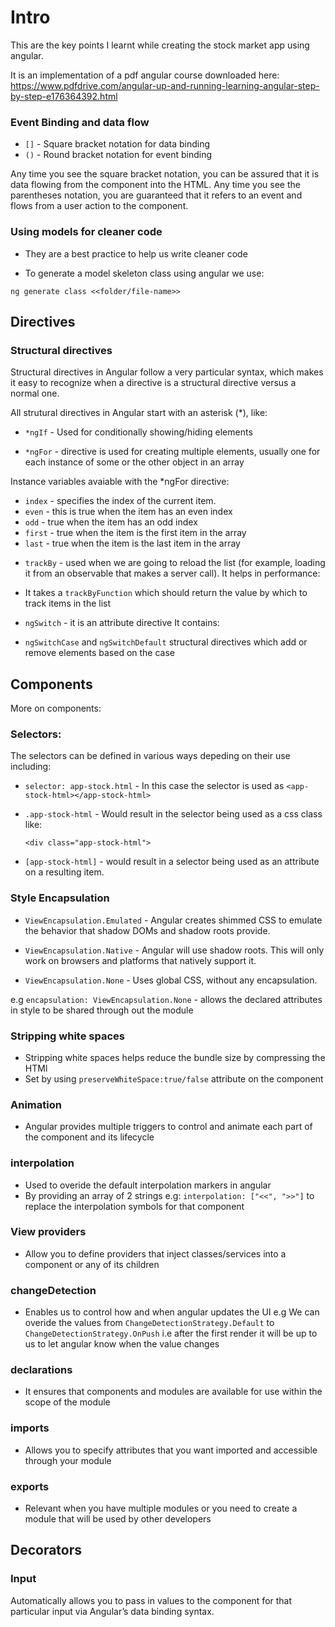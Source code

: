 # Intro

This are the key points I learnt while creating the stock market app using angular.

It is an implementation of a pdf angular course downloaded here: https://www.pdfdrive.com/angular-up-and-running-learning-angular-step-by-step-e176364392.html

### Event Binding and data flow

- `[]` - Square bracket notation for data binding
- `()` - Round bracket notation for event binding

Any time you see the square bracket notation, you can be
assured that it is data flowing from the component into the HTML. Any time you see
the parentheses notation, you are guaranteed that it refers to an event and flows from
a user action to the component.

### Using models for cleaner code

- They are a best practice to help us write cleaner code

- To generate a model skeleton class using angular we use:

`ng generate class <<folder/file-name>>`

## Directives

### Structural directives

Structural directives in Angular follow a very particular syntax, which makes it easy
to recognize when a directive is a structural directive versus a normal one.

All strutural
directives in Angular start with an asterisk (\*), like:

- `*ngIf` - Used for conditionally showing/hiding elements

- `*ngFor` - directive is used for creating multiple elements, usually one for each instance of
  some or the other object in an array

Instance variables avaiable with the \*ngFor directive:

- `index` - specifies the index of the current item.
- `even` - this is true when the item has an even index
- `odd` - true when the item has an odd index
- `first` - true when the item is the first item in the array
- `last` - true when the item is the last item in the array

* `trackBy` - used when we are going to reload the list (for example, loading it from an
  observable that makes a server call). It helps in
  performance:

- It takes a `trackByFunction` which should return the value by which to track items in the list

* `ngSwitch` - it is an attribute directive
  It contains:

- `ngSwitchCase` and `ngSwitchDefault` structural directives which add or remove elements based on the case

## Components

More on components:

### Selectors:

The selectors can be defined in various ways depeding on their use including:

- `selector: app-stock.html` - In this case the selector is used as `<app-stock-html></app-stock-html>`

- `.app-stock-html` - Would result in the selector being used as a css class like:

  `<div class="app-stock-html">`

- `[app-stock-html]` - would result in a selector being used as an attribute on a resulting item.

### Style Encapsulation

- `ViewEncapsulation.Emulated` - Angular creates shimmed CSS to emulate the behavior that shadow DOMs and shadow roots provide.
- `ViewEncapsulation.Native` - Angular will use shadow roots. This will only work on browsers and platforms that natively support it.

- `ViewEncapsulation.None` - Uses global CSS, without any encapsulation.

e.g `encapsulation: ViewEncapsulation.None` - allows the declared attributes in style to be shared through out the module

### Stripping white spaces

- Stripping white spaces helps reduce the bundle size by compressing the HTMl
- Set by using `preserveWhiteSpace:true/false` attribute on the component

### Animation

- Angular provides multiple triggers to control and animate each part of the component and its lifecycle

### interpolation

- Used to overide the default interpolation markers in angular
- By providing an array of 2 strings e.g:
  `interpolation: ["<<", ">>"]` to replace the interpolation symbols for that component

### View providers

- Allow you to define providers that inject classes/services into a
  component or any of its children

### changeDetection

- Enables us to control how and when angular updates the UI
  e.g We can overide the values from `ChangeDetectionStrategy.Default` to `ChangeDetectionStrategy.OnPush`
  i.e after the first render it will be up to us to let angular know when the value changes

### declarations

- It ensures that components and modules are available for use within the scope of the module

### imports

- Allows you to specify attributes that you want imported and accessible through your module

### exports

- Relevant when you have multiple modules or you need to create a module that will be used by other developers

## Decorators

### Input

Automatically allows you
to pass in values to the component for that particular input via Angular’s data binding syntax.
